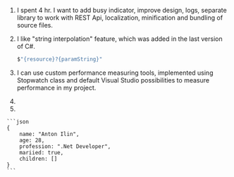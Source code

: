 1. I spent 4 hr. I want to add busy indicator, improve design, logs, separate library to work with REST Api, localization, minification and bundling of source files.
2. I like "string interpolation" feature, which was added in the last version of C#.

	```cs
    $"{resource}?{paramString}"
	```

3. I can use custom performance measuring tools, implemented using Stopwatch class and default Visual Studio possibilities to measure performance in my project.
4. 
5.

	```json
	{
		name: "Anton Ilin",
		age: 28,
		profession: ".Net Developer",
		mariied: true,
		children: []
	}
	```